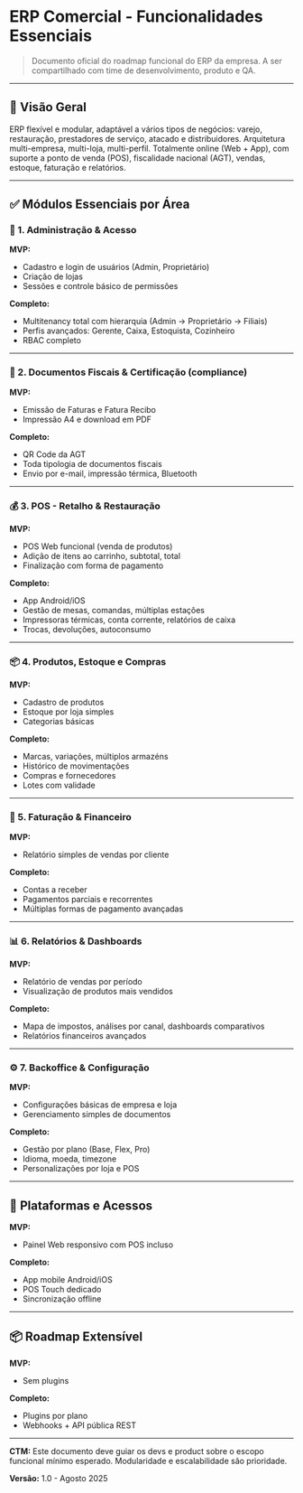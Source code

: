 # ERP Comercial - Funcionalidades Essenciais

> Documento oficial do roadmap funcional do ERP da empresa. A ser compartilhado com time de desenvolvimento, produto e QA.

---

## 📌 Visão Geral

ERP flexível e modular, adaptável a vários tipos de negócios: varejo, restauração, prestadores de serviço, atacado e distribuidores. Arquitetura multi-empresa, multi-loja, multi-perfil. Totalmente online (Web + App), com suporte a ponto de venda (POS), fiscalidade nacional (AGT), vendas, estoque, faturação e relatórios.

---

## ✅ Módulos Essenciais por Área

### 🔐 1. Administração & Acesso

**MVP:**

* Cadastro e login de usuários (Admin, Proprietário)
* Criação de lojas
* Sessões e controle básico de permissões

**Completo:**

* Multitenancy total com hierarquia (Admin → Proprietário → Filiais)
* Perfis avançados: Gerente, Caixa, Estoquista, Cozinheiro
* RBAC completo

---

### 🧾 2. Documentos Fiscais & Certificação (compliance)

**MVP:**

* Emissão de Faturas e Fatura Recibo
* Impressão A4 e download em PDF

**Completo:**

* QR Code da AGT
* Toda tipologia de documentos fiscais
* Envio por e-mail, impressão térmica, Bluetooth

---

### 💰 3. POS - Retalho & Restauração

**MVP:**

* POS Web funcional (venda de produtos)
* Adição de itens ao carrinho, subtotal, total
* Finalização com forma de pagamento

**Completo:**

* App Android/iOS
* Gestão de mesas, comandas, múltiplas estações
* Impressoras térmicas, conta corrente, relatórios de caixa
* Trocas, devoluções, autoconsumo

---

### 📦 4. Produtos, Estoque e Compras

**MVP:**

* Cadastro de produtos
* Estoque por loja simples
* Categorias básicas

**Completo:**

* Marcas, variações, múltiplos armazéns
* Histórico de movimentações
* Compras e fornecedores
* Lotes com validade

---

### 📑 5. Faturação & Financeiro

**MVP:**

* Relatório simples de vendas por cliente

**Completo:**

* Contas a receber
* Pagamentos parciais e recorrentes
* Múltiplas formas de pagamento avançadas

---

### 📊 6. Relatórios & Dashboards

**MVP:**

* Relatório de vendas por período
* Visualização de produtos mais vendidos

**Completo:**

* Mapa de impostos, análises por canal, dashboards comparativos
* Relatórios financeiros avançados

---

### ⚙️ 7. Backoffice & Configuração

**MVP:**

* Configurações básicas de empresa e loja
* Gerenciamento simples de documentos

**Completo:**

* Gestão por plano (Base, Flex, Pro)
* Idioma, moeda, timezone
* Personalizações por loja e POS

---

## 📱 Plataformas e Acessos

**MVP:**

* Painel Web responsivo com POS incluso

**Completo:**

* App mobile Android/iOS
* POS Touch dedicado
* Sincronização offline

---

## 📦 Roadmap Extensível

**MVP:**

* Sem plugins

**Completo:**

* Plugins por plano
* Webhooks + API pública REST

---

**CTM:** Este documento deve guiar os devs e product sobre o escopo funcional mínimo esperado. Modularidade e escalabilidade são prioridade.

**Versão:** 1.0 - Agosto 2025
